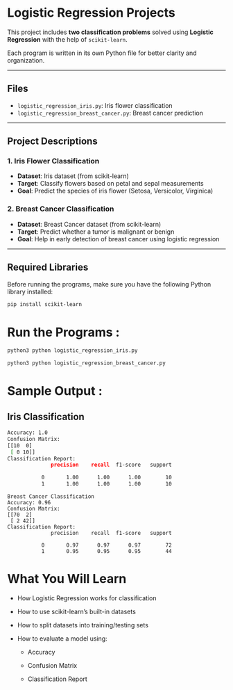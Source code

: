 # Logistic Regression Projects

This project includes **two classification problems** solved using **Logistic Regression** with the help of `scikit-learn`.

Each program is written in its own Python file for better clarity and organization.

---

## Files

- `logistic_regression_iris.py`: Iris flower classification
- `logistic_regression_breast_cancer.py`: Breast cancer prediction

---

## Project Descriptions

### 1. Iris Flower Classification

- **Dataset**: Iris dataset (from scikit-learn)
- **Target**: Classify flowers based on petal and sepal measurements
- **Goal**: Predict the species of iris flower (Setosa, Versicolor, Virginica)

### 2. Breast Cancer Classification

- **Dataset**: Breast Cancer dataset (from scikit-learn)
- **Target**: Predict whether a tumor is malignant or benign
- **Goal**: Help in early detection of breast cancer using logistic regression

---

## Required Libraries

Before running the programs, make sure you have the following Python library installed:

```bash
pip install scikit-learn
```

# Run the Programs :

```bash
python3 python logistic_regression_iris.py
```
```bash
python3 python logistic_regression_breast_cancer.py
```

# Sample Output :

## Iris Classification
```bash 
Accuracy: 1.0
Confusion Matrix:
[[10  0]
 [ 0 10]]
Classification Report:
              precision    recall  f1-score   support

           0       1.00      1.00      1.00        10
           1       1.00      1.00      1.00        10
```
```
Breast Cancer Classification
Accuracy: 0.96
Confusion Matrix:
[[70  2]
 [ 2 42]]
Classification Report:
              precision    recall  f1-score   support

           0       0.97      0.97      0.97        72
           1       0.95      0.95      0.95        44
```
# What You Will Learn

* How Logistic Regression works for classification

* How to use scikit-learn’s built-in datasets

* How to split datasets into training/testing sets

* How to evaluate a model using:

  * Accuracy

  * Confusion Matrix

  * Classification Report
